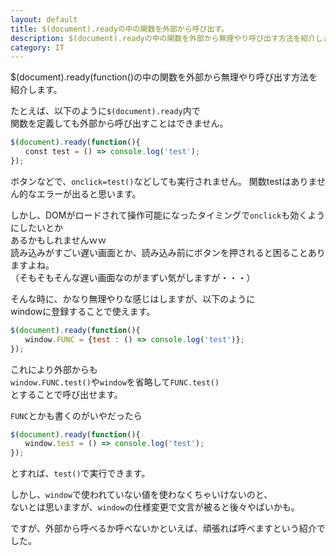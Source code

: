 ```yaml
---
layout: default
title: $(document).readyの中の関数を外部から呼び出す。
description: $(document).readyの中の関数を外部から無理やり呼び出す方法を紹介します。
category: IT
---
```


$(document).ready(function()の中の関数を外部から無理やり呼び出す方法を紹介します。

たとえば、以下のように`$(document).ready`内で  
関数を定義しても外部から呼び出すことはできません。  

```JavaScript
$(document).ready(function(){
　　const test = () => console.log('test');
});
```

ボタンなどで、`onclick=test()`などしても実行されません。
関数testはありません的なエラーが出ると思います。

しかし、DOMがロードされて操作可能になったタイミングで`onclick`も効くようにしたいとか  
あるかもしれませんｗｗ  
読み込みがすごい遅い画面とか、読み込み前にボタンを押されると困ることありますよね。  
（そもそもそんな遅い画面なのがまずい気がしますが・・・）

そんな時に、かなり無理やりな感じはしますが、以下のように  
windowに登録することで使えます。

```JavaScript
$(document).ready(function(){
　　window.FUNC = {test : () => console.log('test')};
});
```

これにより外部からも  
`window.FUNC.test()`や`window`を省略して`FUNC.test()`  
とすることで呼び出せます。

`FUNC`とかも書くのがいやだったら
```JavaScript
$(document).ready(function(){
　　window.test = () => console.log('test');
});
```
とすれば、`test()`で実行できます。

しかし、`window`で使われていない値を使わなくちゃいけないのと、  
ないとは思いますが、`window`の仕様変更で文言が被ると後々やばいかも。

ですが、外部から呼べるか呼べないかといえば、頑張れば呼べますという紹介でした。